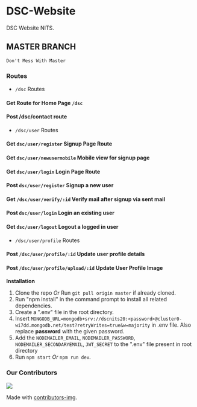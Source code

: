 # DSC-Website
DSC Website NITS. 

## MASTER BRANCH

`Don't Mess With Master`

### Routes 

- `/dsc` Routes

#### Get Route for Home Page `/dsc`
#### Post /dsc/contact route

- `/dsc/user` Routes

#### Get `dsc/user/register` Signup Page Route
#### Get `dsc/user/newusermobile` Mobile view for signup page
#### Get `dsc/user/login` Login Page Route
#### Post `dsc/user/register` Signup a new user
#### Get `/dsc/user/verify/:id` Verify mail after signup via sent mail
#### Post `dsc/user/login` Login an existing user
#### Get `dsc/user/logout` Logout a logged in user

- `/dsc/user/profile` Routes

#### Post `/dsc/user/profile/:id` Update user profile details
#### Post `/dsc/user/profile/upload/:id` Update User Profile Image

**Installation**

1. Clone the repo *Or* Run `git pull origin master` if already cloned.
2. Run "npm install" in the command prompt to install all related dependencies.
3. Create a ".env" file in the root directory.
4. Insert `MONGODB_URL=mongodb+srv://dscnits20:<password>@cluster0-wi7dd.mongodb.net/test?retryWrites=true&w=majority` in .env file. Also replace **password** with the given password.
5.  Add the `NODEMAILER_EMAIL`, `NODEMAILER_PASSWORD`, `NODEMAILER_SECONDARYEMAIL`, `JWT_SECRET` to the ".env" file present in root directory
6. Run `npm start` *Or* `npm run dev`.



### Our Contributors


<a href="https://github.com/ujjawal-1999/DSC-Website/graphs/contributors">
  <img src="https://contributors-img.web.app/image?repo=ujjawal-1999/DSC-Website" />
</a>

Made with [contributors-img](https://contributors-img.web.app).





#### 
